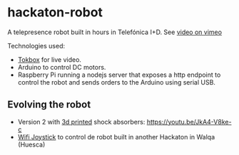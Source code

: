 hackaton-robot
==

A telepresence robot built in hours in Telefónica I+D. See [video on vimeo](https://vimeo.com/186282783)

Technologies used:
* [Tokbox](https://tokbox.com/) for live video.
* Arduino to control DC motors.
* Raspberry Pi running a nodejs server that exposes a http endpoint to control the robot and sends orders to the Arduino using serial USB.

Evolving the robot
--

* Version 2 with [3d printed](./3DParts) shock absorbers: https://youtu.be/JkA4-V8ke-c
* [Wifi Joystick](.WifiJoystick) to control de robot built in another Hackaton in Walqa (Huesca)
